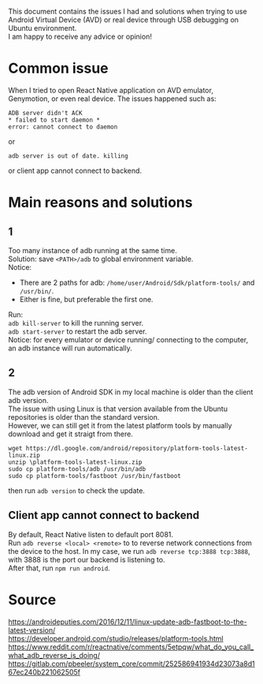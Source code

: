 This document contains the issues I had and solutions when trying to use Android Virtual Device (AVD) or real device through USB debugging on Ubuntu environment.  
I am happy to receive any advice or opinion!  

# Common issue  
When I tried to open React Native application on AVD emulator, Genymotion, or even real device. The issues happened such as:  
```  
ADB server didn't ACK
* failed to start daemon *
error: cannot connect to daemon
```  
or  
```  
adb server is out of date. killing
```  
or client app cannot connect to backend.  

# Main reasons and solutions    
## 1
Too many instance of adb running at the same time.  
Solution: save `<PATH>/adb` to global environment variable.  
Notice:  
- There are 2 paths for adb: `/home/user/Android/Sdk/platform-tools/` and `/usr/bin/`.  
- Either is fine, but preferable the first one.  

Run:  
`adb kill-server` to kill the running server.  
`adb start-server` to restart the adb server.  
Notice: for every emulator or device running/ connecting to the computer, an adb instance will run automatically.  

## 2
The adb version of Android SDK in my local machine is older than the client adb version.  
The issue with using Linux is that version available from the Ubuntu repositories is older than the standard version.  
However, we can still get it from the latest platform tools by manually download and get it straigt from there.  
```  
wget https://dl.google.com/android/repository/platform-tools-latest-linux.zip
unzip \platform-tools-latest-linux.zip
sudo cp platform-tools/adb /usr/bin/adb
sudo cp platform-tools/fastboot /usr/bin/fastboot
```  
then run `adb version` to check the update.  

## Client app cannot connect to backend  
By default, React Native listen to default port 8081.  
Run `adb reverse <local> <remote>` to to reverse network connections from the device
to the host.
In my case, we run `adb reverse tcp:3888 tcp:3888`, with 3888 is the port our backend is listening to.  
After that, run `npm run android`.  

# Source  
https://androideputies.com/2016/12/11/linux-update-adb-fastboot-to-the-latest-version/  
https://developer.android.com/studio/releases/platform-tools.html  
https://www.reddit.com/r/reactnative/comments/5etpqw/what_do_you_call_what_adb_reverse_is_doing/  
https://gitlab.com/pbeeler/system_core/commit/252586941934d23073a8d167ec240b221062505f  
